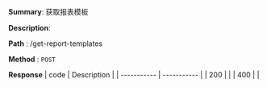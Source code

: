 **Summary**: 获取报表模板

**Description**:

**Path** : /get-report-templates

**Method** : `POST`

**Response**
| code      | Description |
| ----------- | ----------- |
|  200   |       |
|  400   |       |


